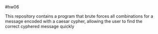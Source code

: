 #hw06

This repository contains a program that brute forces all combinations for a message
encoded with a caesar cypher, allowing the user to find the correct cyphered message
quickly
